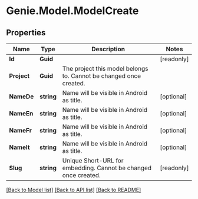 # Genie.Model.ModelCreate

## Properties

Name | Type | Description | Notes
------------ | ------------- | ------------- | -------------
**Id** | **Guid** |  | [readonly] 
**Project** | **Guid** | The project this model belongs to. Cannot be changed once created. | 
**NameDe** | **string** | Name will be visible in Android as title. | [optional] 
**NameEn** | **string** | Name will be visible in Android as title. | [optional] 
**NameFr** | **string** | Name will be visible in Android as title. | [optional] 
**NameIt** | **string** | Name will be visible in Android as title. | [optional] 
**Slug** | **string** | Unique Short-URL for embedding. Cannot be changed once created. | [readonly] 

[[Back to Model list]](../README.md#documentation-for-models) [[Back to API list]](../README.md#documentation-for-api-endpoints) [[Back to README]](../README.md)

